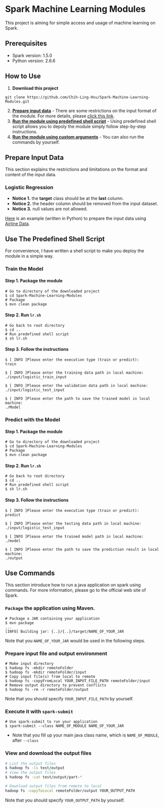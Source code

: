 # Spark Machine Learning Modules

This project is aiming for simple access and usage of machine learning on Spark.

## Prerequisites
- Spark version: 1.5.0
- Python version: 2.6.6

## How to Use

1. **Download this project**
```git
git clone https://github.com/Chih-Ling-Hsu/Spark-Machine-Learning-Modules.git
```
2. **[Prepare input data](#prepare-input-data)** - There are some restrictions on the input format of the module.   For more details, please [click this link](#prepare-input-data).
3. **[Run the module using predefined shell script](#use-the-predefined-shell-script)** - Using predefined shell script allows you to depoly the module simply follow step-by-step instructions.
4. **[Run the module using custom arguments](#use-commands)** - You can also run the commands by yourself.

## Prepare Input Data
This section explains the restrictions and limitations on the format and content of the input data.

### Logistic Regression
- **Notice 1.** the **target** class should be at the **last** column.
- **Notice 2.** the header column should be removed from the input dataset.
- **Notice 3.** null values are not allowed.

[Here](https://hackmd.io/s/SkEYWCnjg) is an example (written in Python) to prepare the input data using [Airline Data](http://stat-computing.org/dataexpo/2009/the-data.html).

## Use The Predefined Shell Script

For convenience, I have written a shell script to make you deploy the module in a simple way.

### Train the Model

#### Step 1. Package the module
```shell=
# Go to directory of the downloaded project
$ cd Spark-Machine-Learning-Modules
# Package
$ mvn clean package
```
#### Step 2. Run `lr.sh`
```shell=
# Go back to root directory
$ cd ..
# Run predefined shell script
$ sh lr.sh
```

#### Step 3. Follow the instructions
```shell=
$ [ INFO ]Please enter the execution type (train or predict):
train
```
```shell=
$ [ INFO ]Please enter the training data path in local machine:
./input/logistic_train_input
```
```shell=
$ [ INFO ]Please enter the validation data path in local machine:
./input/logistic_test_input
```
```shell=
$ [ INFO ]Please enter the path to save the trained model in local machine:
./Model
```
### Predict with the Model

#### Step 1. Package the module
```shell=
# Go to directory of the downloaded project
$ cd Spark-Machine-Learning-Modules
# Package
$ mvn clean package
```
#### Step 2. Run `lr.sh`
```shell=
# Go back to root directory
$ cd ..
# Run predefined shell script
$ sh lr.sh
```

#### Step 3. Follow the instructions
```shell=
$ [ INFO ]Please enter the execution type (train or predict):
predict
```
```shell=
$ [ INFO ]Please enter the testing data path in local machine:
./input/logistic_test_input
```
```shell=
$ [ INFO ]Please enter the trained model path in local machine:
./model
```
```shell=
$ [ INFO ]Please enter the path to save the prediction result in local machine:
./output
```

## Use Commands

This section introduce how to run a java application on spark using commands.   For more information, please go to the official web site of Spark.

### `Package` the application using Maven.
```shell
# Package a JAR containing your application
$ mvn package
...
[INFO] Building jar: {..}/{..}/target/NAME_OF_YOUR_JAR
```

Note that you `NAME_OF_YOUR_JAR` would be used in the following steps.

### Prepare input file and output environment
```shell
# Make input directory
$ hadoop fs -mkdir remoteFolder
$ hadoop fs -mkdir remoteFolder/input
# Copy input file(s) from local to remote
$ hadoop fs -copyFromLocal YOUR_INPUT_FILE_PATH remoteFolder/input
# Remove output directory to prevent conflicts 
$ hadoop fs -rm -r remoteFolder/output
```

Note that you should specify `YOUR_INPUT_FILE_PATH` by yourself.

### Execute it with `spark-submit`
```shell
# Use spark-submit to run your application
$ spark-submit --class NAME_OF_MODULE NAME_OF_YOUR_JAR
```
- Note that you fill up your main java class name, which is `NAME_OF_MODULE`, after ````--class````

### View and download the output files
```sh
# List the output files
$ hadoop fs -ls test/output
# View the output files
$ hadoop fs -cat test/output/part-*
```
```sh
# Download output files from remote to local
hadoop fs -copyToLocal remoteFolder/output YOUR_OUTPUT_PATH
```

Note that you should specify `YOUR_OUTPUT_PATH` by yourself.
